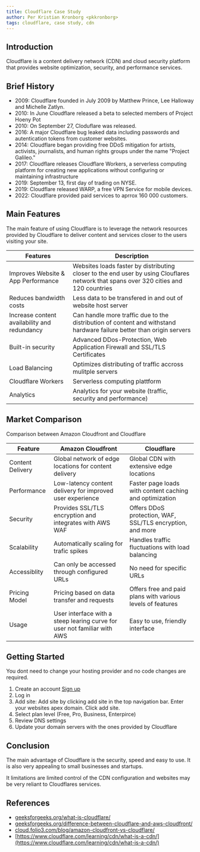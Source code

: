 ```yaml
---
title: Cloudflare Case Study
author: Per Kristian Kronborg <pkkronborg>
tags: cloudflare, case study, cdn
---
```


## Introduction

Cloudflare is a content delivery network (CDN) and cloud security platform that provides website optimization, security, and performance services.


## Brief History

- 2009: Cloudflare founded in July 2009 by Matthew Prince, Lee Halloway and Michelle Zatlyn. 
- 2010: In June Cloudflare released a beta to selected members of Project Hoeny Pot
- 2010: On September 27, Cloduflare was released.
- 2016: A major Cloudflare bug leaked data including passwords and autentication tokens from customer websites.
- 2014: Cloudflare began providing free DDoS mitigation for artists, activists, journalists, and human rights groups under the name "Project Galileo."
- 2017: Cloudflare releases Cloudflare Workers, a serverless computing platform for creating new applications without configuring or maintaining infrastructure
- 2019: September 13, first day of trading on NYSE. 
- 2019: Cloudflare released WARP, a free VPN Service for mobile devices. 
- 2022: Cloudflare provided paid services to aprrox 160 000 customers. 

## Main Features

The main feature of using Cloudflare is to leverage the network resources provided by Cloudflare to deliver content and services closer to the users visiting your site.

| Features| Description |
|---|---|
| Improves Website & App Performance | Websites loads faster by distributing closer to the end user by using Clouflares network that spans over 320 cities and 120 countries |
| Reduces bandwidth costs | Less data to be transfered in and out of website host server | 
| Increase content availability and redundancy | Can handle more traffic due to the distribution of content and withstand hardware failure better than origin servers | 
| Built-in security | Advanced DDos-Protection, Web Application Firewall and SSL/TLS Certificates |
| Load Balancing | Optimizes distributing of traffic accross mulitple servers | 
| Cloudflare Workers | Serverless computing plattform |
| Analytics | Analytics for your website (traffic, security and performance) |



## Market Comparison

Comparison between Amazon Cloudfront and Cloudflare 

| Feature  | Amazon Cloudfront |Cloudflare|
|---|---|---|
|Content Delivery|Global network of edge locations for content delivery|Global CDN with extensive edge locations|
|Performance|	Low-latency content delivery for improved user experience|Faster page loads with content caching and optimization|
|Security|Provides SSL/TLS encryption and integrates with AWS WAF|Offers DDoS protection, WAF, SSL/TLS encryption, and more|
| Scalability  | Automatically scaling for trafic spikes | Handles traffic fluctuations with load balancing |
| Accessiblity| Can only be accessed through configured URLs  | No need for specific URLs |
| Pricing Model  | Pricing based on data transfer and requests | Offers free and paid plans with various levels of features |
| Usage | User interface with a steep learing curve for user not familiar with AWS | Easy to use, friendly interface |
 
## Getting Started

You dont need to change your hosting provider and no code changes are required. 

1. Create an account [Sign up](https://dash.cloudflare.com/sign-up)
2. Log in
3. Add site: Add site by clicking add site in the top navigation bar. Enter your websites apex domain. Click add site.
4. Select plan level (Free, Pro, Business, Enterpirce)
5. Review DNS settings
6. Update your domain servers with the ones provided by Cloudflare 


## Conclusion

The main advantage of Cloudflare is the security, speed and easy to use. It is also very appealing to small businesses and startups.

It limitations are limited control of the CDN configuration and websites may be very reliant to Cloudflares services. 

## References

- [geeksforgeeks.org/what-is-cloudflare/](https://www.geeksforgeeks.org/what-is-cloudflare/)
- [geeksforgeeks.org/difference-between-cloudflare-and-aws-cloudfront/](https://www.geeksforgeeks.org/difference-between-cloudflare-and-aws-cloudfront/)
- [cloud.folio3.com/blog/amazon-cloudfront-vs-cloudflare/](https://cloud.folio3.com/blog/amazon-cloudfront-vs-cloudflare/)
- [https://www.cloudflare.com/learning/cdn/what-is-a-cdn/](https://www.cloudflare.com/learning/cdn/what-is-a-cdn/)

